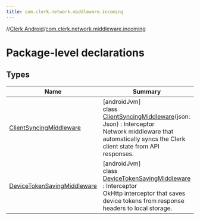 ```yaml
---
title: com.clerk.network.middleware.incoming
---
```

//[Clerk Android](../../index.html)/[com.clerk.network.middleware.incoming](index.html)



# Package-level declarations



## Types


| Name | Summary |
|---|---|
| [ClientSyncingMiddleware](-client-syncing-middleware/index.html) | [androidJvm]<br>class [ClientSyncingMiddleware](-client-syncing-middleware/index.html)(json: Json) : Interceptor<br>Network middleware that automatically syncs the Clerk client state from API responses. |
| [DeviceTokenSavingMiddleware](-device-token-saving-middleware/index.html) | [androidJvm]<br>class [DeviceTokenSavingMiddleware](-device-token-saving-middleware/index.html) : Interceptor<br>OkHttp interceptor that saves device tokens from response headers to local storage. |

